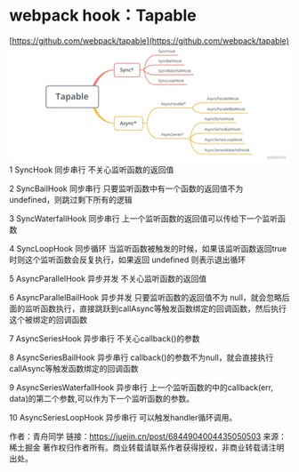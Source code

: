 # webpack hook：Tapable

[https://github.com/webpack/tapable](https://github.com/webpack/tapable)
![](.webpack.hook_images/52e2e3b2.png)
1
SyncHook
同步串行
不关心监听函数的返回值


2
SyncBailHook
同步串行
只要监听函数中有一个函数的返回值不为 undefined，则跳过剩下所有的逻辑


3
SyncWaterfallHook
同步串行
上一个监听函数的返回值可以传给下一个监听函数


4
SyncLoopHook
同步循环
当监听函数被触发的时候，如果该监听函数返回true时则这个监听函数会反复执行，如果返回 undefined 则表示退出循环


5
AsyncParallelHook
异步并发
不关心监听函数的返回值


6
AsyncParallelBailHook
异步并发
只要监听函数的返回值不为 null，就会忽略后面的监听函数执行，直接跳跃到callAsync等触发函数绑定的回调函数，然后执行这个被绑定的回调函数


7
AsyncSeriesHook
异步串行
不关心callback()的参数


8
AsyncSeriesBailHook
异步串行
callback()的参数不为null，就会直接执行callAsync等触发函数绑定的回调函数


9
AsyncSeriesWaterfallHook
异步串行
上一个监听函数的中的callback(err, data)的第二个参数,可以作为下一个监听函数的参数。


10
AsyncSeriesLoopHook
异步串行
可以触发handler循环调用。

作者：青舟同学
链接：https://juejin.cn/post/6844904004435050503
来源：稀土掘金
著作权归作者所有。商业转载请联系作者获得授权，非商业转载请注明出处。
